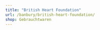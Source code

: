 ```yaml
---
title: "British Heart Foundation"
url: /banbury/british-heart-foundation/
shop: Gebrauchtwaren
---
```

